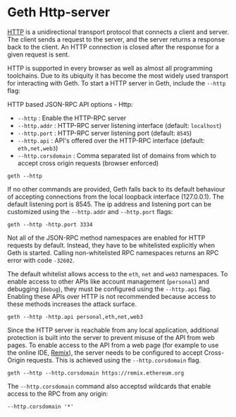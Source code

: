 ---
---

# Geth Http-server

[HTTP](https://developer.mozilla.org/en-US/docs/Web/HTTP) is a unidirectional transport protocol that connects a client and server. The client sends a request to the server, and the server returns a response back to the client. An HTTP connection is closed after the response for a given request is sent.

HTTP is supported in every browser as well as almost all programming toolchains. Due to its ubiquity it has become the most widely used transport for interacting with Geth. To start a HTTP server in Geth, include the `--http` flag:

HTTP based JSON-RPC API options - Http:
- `--http` : Enable the HTTP-RPC server
- `--http.addr` : HTTP-RPC server listening interface (default: `localhost`)
- `--http.port` : HTTP-RPC server listening port (default: `8545`)
- `--http.api` : API's offered over the HTTP-RPC interface (default: `eth,net,web3`)
- `--http.corsdomain` :  Comma separated list of domains from which to accept cross origin requests (browser enforced)

```
geth --http
```

If no other commands are provided, Geth falls back to its default behaviour of accepting connections from the local loopback interface (127.0.0.1). The default listening port is 8545. The ip address and listening port can be customized using the `--http.addr` and `--http.port` flags:

```
geth --http -http.port 3334
```

Not all of the JSON-RPC method namespaces are enabled for HTTP requests by default. Instead, they have to be whitelisted explicitly when Geth is started. Calling non-whitelisted RPC namespaces returns an RPC error with code `-32602`.

The default whitelist allows access to the `eth`, `net` and `web3` namespaces. To enable access to other APIs like account management (`personal`) and debugging (`debug`), they must be configured using the `--http.api` flag. Enabling these APIs over HTTP is not recommended because access to these methods increases the attack surface.

```
geth --http -http.api personal,eth,net,web3
```

Since the HTTP server is reachable from any local application, additional protection is built into the server to prevent misuse of the API from web pages. To enable access to the API from a web page (for example to use the online IDE, [Remix](https://remix.ethereum.org/#optimize=false&runs=200&evmVersion=null&version=soljson-v0.8.7+commit.e28d00a7.js)), the server needs to be configured to accept Cross-Origin requests. This is achieved using the `--http.corsdomain` flag.

```
geth --http --http.corsdomain https://remix.ethereum.org
```

The `--http.corsdomain` command also acceptsd wildcards that enable access to the RPC from any origin:

```
--http.corsdomain '*'
```
